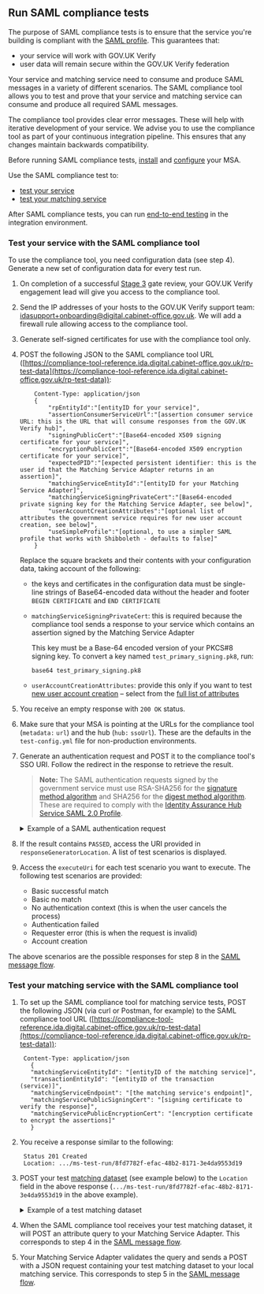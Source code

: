 ## Run SAML compliance tests


The purpose of SAML compliance tests is to ensure that the service
you're building is compliant with the [SAML
profile](https://www.gov.uk/government/publications/identity-assurance-hub-service-saml-20-profile).
This guarantees that:

* your service will work with GOV.UK Verify
* user data will remain secure within the GOV.UK Verify federation

Your service and matching service need to consume and produce SAML
messages in a variety of different scenarios. The SAML compliance tool
allows you to test and prove that your service and matching service can
consume and produce all required SAML messages.

The compliance tool provides clear error messages. These will help with
iterative development of your service. We advise you to use the
compliance tool as part of your continuous integration pipeline. This
ensures that any changes maintain backwards compatibility.

Before running SAML compliance tests, [install](#install-the-matching-service-adapter) and [configure](#configure-the-matching-service-adapter) your MSA.

Use the SAML compliance test to:

* [test your service](#test-your-service-with-the-saml-compliance-tool)
* [test your matching service](#test-your-matching-service-with-the-saml-compliance-tool)

After SAML compliance tests, you can run
[end-to-end testing](#run-end-to-end-testing) in the integration environment.

### Test your service with the SAML compliance tool


To use the compliance tool, you need configuration data (see step 4).
Generate a new set of configuration data for every test run.

1. On completion of a successful [Stage 3](http://alphagov.github.io/identity-assurance-documentation/stage3/Stage3.html) gate review, your GOV.UK Verify engagement lead will give you access to the compliance tool.
1. Send the IP addresses of your hosts to the GOV.UK Verify support team: <idasupport+onboarding@digital.cabinet-office.gov.uk>. We will add a firewall rule allowing access to the compliance tool.

    <a name="generate-self-signed-certificates"></a>


1. Generate self-signed certificates for use with the compliance tool only.
1. POST the following JSON to the SAML compliance tool URL ([https://compliance-tool-reference.ida.digital.cabinet-office.gov.uk/rp-test-data](https://compliance-tool-reference.ida.digital.cabinet-office.gov.uk/rp-test-data)):
    
    ```
        Content-Type: application/json
        {
            "rpEntityId":"[entityID for your service]",
            "assertionConsumerServiceUrl":"[assertion consumer service URL: this is the URL that will consume responses from the GOV.UK Verify hub]",
            "signingPublicCert":"[Base64-encoded X509 signing certificate for your service]",
            "encryptionPublicCert":"[Base64-encoded X509 encryption certificate for your service]",
            "expectedPID":"[expected persistent identifier: this is the user id that the Matching Service Adapter returns in an assertion]",
            "matchingServiceEntityId":"[entityID for your Matching Service Adapter]",
            "matchingServiceSigningPrivateCert":"[Base64-encoded private signing key for the Matching Service Adapter, see below]",
            "userAccountCreationAttributes":"[optional list of attributes the government service requires for new user account creation, see below]",
            "useSimpleProfile":"[optional, to use a simpler SAML profile that works with Shibboleth - defaults to false]"
        }
    ``` 

    Replace the square brackets and their contents with your configuration data, taking account of the following:
     * the keys and certificates in the configuration data must be single-line strings of Base64-encoded data without the header and footer `BEGIN CERTIFICATE` and `END CERTIFICATE`
     * `matchingServiceSigningPrivateCert`: this is required because the compliance tool sends a response to your service which contains an assertion signed by the Matching Service Adapter

        This key must be a Base-64 encoded version of your PKCS#8 signing key. To convert a key named `test_primary_signing.pk8`, run:
        
        ```
        base64 test_primary_signing.pk8
        ```
     * `userAccountCreationAttributes`: provide this only if you want to test [new user account creation](#create-user-accounts) – select from the [full list of attributes](#list-attributes)

1. You receive an empty response with ```200 OK``` status.
1. Make sure that your MSA is pointing at the URLs for the compliance tool (`metadata:` `url`) and the hub (`hub:` `ssoUrl`). These are the defaults in the `test-config.yml` file for non-production environments.
1.  Generate an authentication request and POST it to the compliance
    tool's SSO URI. Follow the redirect in the response to retrieve the
    result.

    > **Note:** The SAML authentication requests signed by the government service must use RSA-SHA256 for the [signature method algorithm](<https://www.w3.org/TR/xmldsig-core/#sec-SignatureMethod>) and SHA256 for the [digest method algorithm](<https://www.w3.org/TR/xmldsig-core/#sec-DigestMethod>). These are required to comply with the [Identity Assurance Hub Service SAML 2.0 Profile](<https://www.gov.uk/government/publications/identity-assurance-hub-service-saml-20-profile>). 

    <details>
    <summary>
    Example of a SAML authentication request
    </summary>

    <pre>
      &lt;?xml version="1.0" encoding="UTF-8"?&gt;
      &lt;saml2p:AuthnRequest ...&gt;
        &lt;saml2:Issuer xmlns:saml2="urn:oasis:names:tc:SAML:2.0:assertion" Format="urn:oasis:names:tc:SAML:2.0:nameid-format:entity"&gt;http://www.test-rp.gov.uk/SAML2/MD&lt;/saml2:Issuer&gt;
        &lt;ds:Signature xmlns:ds="http://www.w3.org/2000/09/xmldsig#"&gt;
          &lt;ds:SignedInfo&gt;
            &lt;ds:CanonicalizationMethod Algorithm="http://www.w3.org/2001/10/xml-exc-c14n#"/&gt;
            <b>&lt;ds:SignatureMethod Algorithm="http://www.w3.org/2001/04/xmldsig-more#rsa-sha256"/&gt;</b>
            &lt;ds:Reference URI="#_60f75dc5-f9eb-43cf-adfc-5814016a626c"&gt;
              &lt;ds:Transforms&gt;
                &lt;ds:Transform Algorithm="http://www.w3.org/2000/09/xmldsig#enveloped-signature"/&gt;
                &lt;ds:Transform Algorithm="http://www.w3.org/2001/10/xml-exc-c14n#"/&gt;
              &lt;/ds:Transforms&gt;
              <b>&lt;ds:DigestMethod Algorithm="http://www.w3.org/2001/04/xmlenc#sha256"/&gt;</b>
              &lt;ds:DigestValue&gt;O+LkTbydEWNPSLThcblzSqd/BvlGAI0dWwGVgd6ixkE=&lt;/ds:DigestValue&gt;
            &lt;/ds:Reference&gt;
          &lt;/ds:SignedInfo&gt;
          &lt;ds:SignatureValue&gt;
      O8x8ILlqoiCKg8LMSqlajyX5JhLDxHSltUXYAalGnFb0L41Up5hQuFrEXBNxfNiUo3ChlZA+FIWw
      WkK5OSSqqJQ9IqgUFUapDVZUewerOGLQ/Qw80linrbc24w21JIWDnpoT8qrdt+c9EgkQTvKrwDmf
      JfXUcbTCvuhnOTVrG/5Fv64sruBu9CVTSnvj/Jvy1bwK2HsvMmxrAO8og+iFvMx1KB7YCG1Puj/Z
      frJRKYU3QgAehUR0hrUj1ReVGV4cx1Yy7FhUKnYpdsYRVxpv1McwkDXHVs5iao+0vv7rLGLw9U1d
      a7lBaFhC2AT1wi+ogaO8nzZ/d3G6p0tHrMSqQA==
          &lt;/ds:SignatureValue&gt;
        &lt;/ds:Signature&gt;
      &lt;/saml2p:AuthnRequest&gt;
    </pre>


1.  If the result contains `PASSED`, access the URI provided in
    `responseGeneratorLocation`. A list of test scenarios is displayed.
1.  Access the `executeUri` for each test scenario you want to execute.
    The following test scenarios are provided:
    * Basic successful match
    * Basic no match
    * No authentication context (this is when the user cancels the process)
    * Authentication failed
    * Requester error (this is when the request is invalid)
    * Account creation

   The above scenarios are the possible responses for step 8 in the [SAML message flow](#how-saml-works-with-gov-uk-verify).

### Test your matching service with the SAML compliance tool


1. To set up the SAML compliance tool for matching service tests, POST the following JSON (via curl or Postman, for example) to the SAML compliance tool URL ([https://compliance-tool-reference.ida.digital.cabinet-office.gov.uk/rp-test-data](https://compliance-tool-reference.ida.digital.cabinet-office.gov.uk/rp-test-data)):
    
    ```
     Content-Type: application/json
       {
       "matchingServiceEntityId": "[entityID of the matching service]",
       "transactionEntityId": "[entityID of the transaction (service)]",
       "matchingServiceEndpoint": "[the matching service's endpoint]",
       "matchingServicePublicSigningCert": "[signing certificate to verify the response]",
       "matchingServicePublicEncryptionCert": "[encryption certificate to encrypt the assertions]"
       }
    ```

1. You receive a response similar to the following:

        Status 201 Created
        Location: .../ms-test-run/8fd7782f-efac-48b2-8171-3e4da9553d19

1. POST your test [matching dataset](#glossary-matching-dataset) (see example below) to the `Location` field in the above response (`.../ms-test-run/8fd7782f-efac-48b2-8171-3e4da9553d19` in the above example). <details>
   <summary>
   Example of a test matching dataset
   </summary>

        {
            "levelOfAssurance": "LEVEL_2",
            "persistentId": "93E5910B-F4C2-4561-AEC5-C878AFEF25A3",
            "firstName": {
                "value": "Joe",
                "to": "",
                "from": "",
                "verified": true
            },
            "middleNames": {
                "value": "Bob Rob",
                "to": "",
                "from": "",
                "verified": true
            },
            "surnames": [
                {
                    "value": "Fred",
                    "to": "2010-01-20",
                    "from": "1980-05-24",
                    "verified": true
                },
                {
                    "value": "Dou",
                    "to": "",
                    "from": "2010-01-20",
                    "verified": true
                }
            ],
            "gender": {
                "value": "Male",
                "to": "",
                "from": "",
                "verified": true
            },
            "dateOfBirth": {
                "value": "1980-05-24",
                "to": "",
                "from": "",
                "verified": true
            },
            "addresses": [
                {
                    "lines": ["123 George Street"],
                    "postCode": "GB1 2PP",
                    "internationalPostCode": "GB1 2PP",
                    "uprn": "7D68E096-5510-B3844C0BA3FD",
                    "toDate": "2005-05-14",
                    "fromDate": "1980-05-24",
                    "verified": true
                },
                {
                    "lines": ["10 George Street"],
                    "postCode": "GB1 2PF",
                    "internationalPostCode": "GB1 2PF",
                    "uprn": "833F1187-9F33-A7E27B3F211E",
                    "toDate": null,
                    "fromDate": "2005-05-14",
                    "verified": true
                }
            ],
            "cycle3Dataset": {
                "key": "drivers_licence",
                "value": "4C22DA90A18A4B88BE460E0A3D975F68"
            }
        }

    where:
      * `persistentId` is mandatory
      * you must supply at least one other value in addition to `persistentId`
      * the values of `addresses` and `surnames` are arrays
      * fields have optional `from` and `to` attributes in which you can capture historical values – for example, if the user has changed their surname, there's an additional entry for the old surname with the `from` and `to` values defining the period for which the name was valid; the new surname only has the `from` attribute, containing the date from which it was valid
      * the `addresses` field that holds the current address contains a `fromDate` attribute for the date from which the address is valid; past addresses also contain the `toDate` attribute
      * the `cycle3Dataset` field is only present for a cycle 3 matching attempt
      * the `uprn` (Unique Property Reference Number) is a unique reference for each property in Great Britain, ensuring accuracy of address data. This is an optional attribute that can contain up to 12 characters and should not have any leading zeros
   </details>

1. When the SAML compliance tool receives your test matching dataset, it will POST an attribute query to your Matching Service Adapter. This corresponds to step 4 in the [SAML message flow](#how-saml-works-with-gov-uk-verify).
1. Your Matching Service Adapter validates the query and sends a POST with a JSON request containing your test matching dataset to your local matching service. This corresponds to step 5 in the [SAML message flow](#how-saml-works-with-gov-uk-verify).
